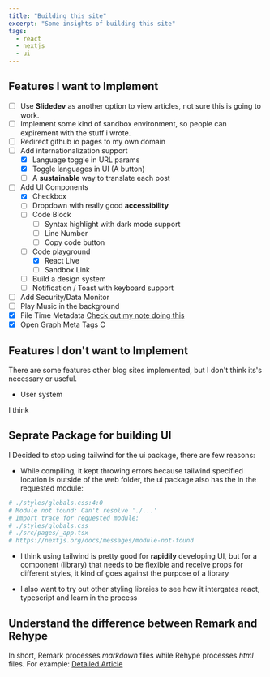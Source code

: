 ```yaml
---
title: "Building this site"
excerpt: "Some insights of building this site"
tags:
  - react
  - nextjs
  - ui
---
```



## Features I want to Implement

- [ ] Use **Slidedev** as another option to view articles, not sure this is going to work.
- [ ] Implement some kind of sandbox environment, so people can expirement with the stuff i wrote.
- [ ] Redirect github io pages to my own domain
- [ ] Add internationalization support
  - [x] Language toggle in URL params
  - [x] Toggle languages in UI (A button)
  - [ ] A **sustainable** way to translate each post
- [ ] Add UI Components
  - [x] Checkbox
  - [ ] Dropdown with really good **accessibility**
  - [ ] Code Block
    - [ ] Syntax highlight with dark mode support
    - [ ] Line Number
    - [ ] Copy code button
  - [ ] Code playground
    - [x] React Live
    - [ ] Sandbox Link
  - [ ] Build a design system
  - [ ] Notification / Toast with keyboard support
- [ ] Add Security/Data Monitor
- [ ] Play Music in the background
- [X] File Time Metadata
  [Check out my note doing this](/notes/file-time-metadata)
- [x] Open Graph Meta Tags
  C
  
## Features I don't want to Implement

There are some features other blog sites implemented, but I don't think its's necessary or useful.

- User system

I think

## Seprate Package for building UI

I Decided to stop using tailwind for the ui package, there are few reasons:  

- While compiling, it kept throwing errors because tailwind specified location is outside of the web folder, the ui package also has the in the requested module:

```sh
# ./styles/globals.css:4:0
# Module not found: Can't resolve './...' 
# Import trace for requested module:
# ./styles/globals.css  
# ./src/pages/_app.tsx
# https://nextjs.org/docs/messages/module-not-found
```

- I think using tailwind is pretty good for **rapidily** developing UI, but for a component (library) that needs to be flexible and receive props for different styles, it kind of goes against the purpose of a library

- I also want to try out other styling libraies to see how it intergates react, typescript and learn in the process

## Understand the difference between Remark and Rehype

In short, Remark processes *markdown* files while Rehype processes *html* files. For example: 
[Detailed Article](https://www.ryanfiller.com/blog/remark-and-rehype-plugins)
